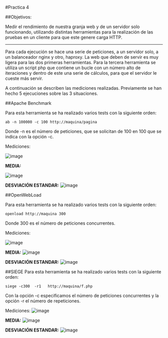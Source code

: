﻿#Practica 4

##Objetivos:

Medir el rendimiento de nuestra granja web y de un servidor solo funcionando, utilizando distintas herramientas 
para la realización de las pruebas en un cliente para que este genere carga HTTP.

-------------------------

Para cada ejecución se hace una serie de peticiones, a un servidor solo, a un balanceador nginx y otro, haproxy. La web que deben de servir es muy ligera para las dos primeras herramientas. Para la tercera herramienta se utiliza un script php que contiene un bucle con un número alto de iteraciones y dentro de este una serie de cálculos, para que el servidor le cueste más servir.

A continuación se describen las mediciones realizadas. Previamente se han hecho 5 ejecuciones sobre las 3 situaciones.



##Apache Benchmark

Para esta herramienta se ha realizado varios tests con la siguiente orden:

	ab -n 100000 -c 100 http://maquina/pagina
Donde -n es el número de peticiones, que se solicitan de 100 en 100 que se indica con la opción -c.

Mediciones:

![image](https://github.com/alvaro-gr/SWAP2015/blob/master/Practicas/Practica4/Capturas/ab_tablas.png)


**MEDIA:**

![image](https://github.com/alvaro-gr/SWAP2015/blob/master/Practicas/Practica4/Capturas/ab_media.png)



**DESVIACIÓN ESTANDAR:**
![image](https://github.com/alvaro-gr/SWAP2015/blob/master/Practicas/Practica4/Capturas/ab_desviacion.png)




##OpenWebLoad

Para esta herramienta se ha realizado varios tests con la siguiente orden:

	openload http://maquina 300
	
Donde 300 es el número de peticiones concurrentes.
	


Mediciones:

![image](https://github.com/alvaro-gr/SWAP2015/blob/master/Practicas/Practica4/Capturas/open_tablas.png)



**MEDIA:**
![image](https://github.com/alvaro-gr/SWAP2015/blob/master/Practicas/Practica4/Capturas/open_media.png)



**DESVIACIÓN ESTANDAR:**
![image](https://github.com/alvaro-gr/SWAP2015/blob/master/Practicas/Practica4/Capturas/open_desviacion.png)


##SIEGE
Para esta herramienta se ha realizado varios tests con la siguiente orden:

	siege -c300  -r1   http://maquina/f.php
Con la opción -c especificamos el número de peticiones concurrentes y la opción -r el número de repeticiones.

Mediciones:
![image](https://github.com/alvaro-gr/SWAP2015/blob/master/Practicas/Practica4/Capturas/siege_tablas.png)


**MEDIA:**
![image](https://github.com/alvaro-gr/SWAP2015/blob/master/Practicas/Practica4/Capturas/siege_media.png)


**DESVIACIÓN ESTANDAR:**
![image](https://github.com/alvaro-gr/SWAP2015/blob/master/Practicas/Practica4/Capturas/siege_desviacion.png)




